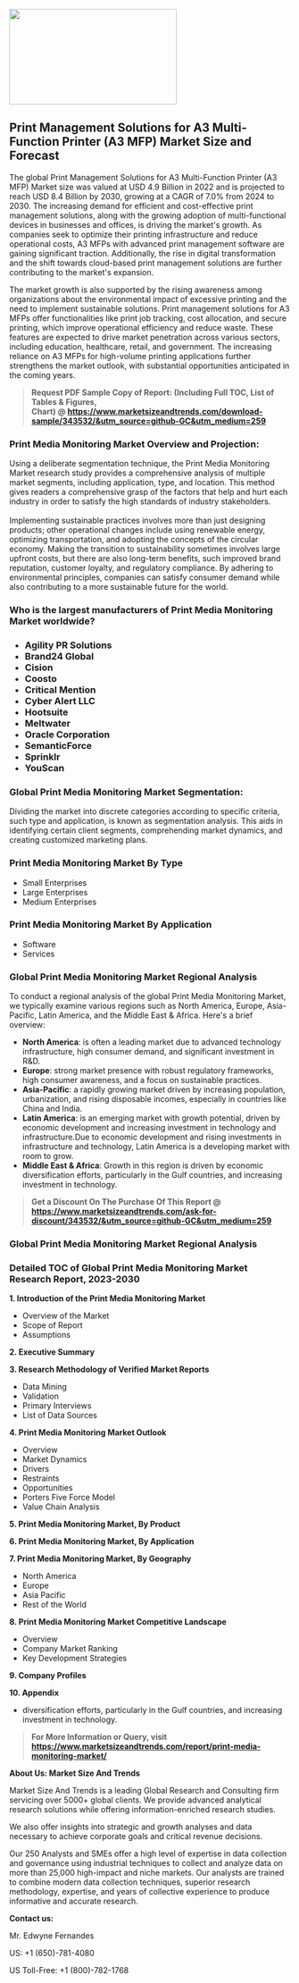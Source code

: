 <p><img class="alignnone size-medium wp-image-20088" src="https://ffe5etoiles.com/wp-content/uploads/2024/12/MST1-300x171.png" alt="" width="300" height="171" /></p><h2>Print Management Solutions for A3 Multi-Function Printer (A3 MFP) Market Size and Forecast</h2><p>The global Print Management Solutions for A3 Multi-Function Printer (A3 MFP) Market size was valued at USD 4.9 Billion in 2022 and is projected to reach USD 8.4 Billion by 2030, growing at a CAGR of 7.0% from 2024 to 2030. The increasing demand for efficient and cost-effective print management solutions, along with the growing adoption of multi-functional devices in businesses and offices, is driving the market's growth. As companies seek to optimize their printing infrastructure and reduce operational costs, A3 MFPs with advanced print management software are gaining significant traction. Additionally, the rise in digital transformation and the shift towards cloud-based print management solutions are further contributing to the market's expansion.</p><p>The market growth is also supported by the rising awareness among organizations about the environmental impact of excessive printing and the need to implement sustainable solutions. Print management solutions for A3 MFPs offer functionalities like print job tracking, cost allocation, and secure printing, which improve operational efficiency and reduce waste. These features are expected to drive market penetration across various sectors, including education, healthcare, retail, and government. The increasing reliance on A3 MFPs for high-volume printing applications further strengthens the market outlook, with substantial opportunities anticipated in the coming years.</p></p><blockquote id="" class=""><strong>Request PDF Sample Copy of Report: (Including Full TOC, List of Tables &amp; Figures, Chart)&nbsp;@&nbsp;<strong><a href="https://www.marketsizeandtrends.com/download-sample/343532/&utm_source=github-GC&utm_medium=259" target="_blank">https://www.marketsizeandtrends.com/download-sample/343532/&utm_source=github-GC&utm_medium=259</a></strong></strong></blockquote><h3 id="" class="">Print Media Monitoring Market&nbsp;Overview and Projection:</h3><p id="" class="">Using a deliberate segmentation technique, the Print Media Monitoring Market research study provides a comprehensive analysis of multiple market segments, including application, type, and location. This method gives readers a comprehensive grasp of the factors that help and hurt each industry in order to satisfy the high standards of industry stakeholders. <br /> <br />Implementing sustainable practices involves more than just designing products; other operational changes include using renewable energy, optimizing transportation, and adopting the concepts of the circular economy. Making the transition to sustainability sometimes involves large upfront costs, but there are also long-term benefits, such improved brand reputation, customer loyalty, and regulatory compliance. By adhering to environmental principles, companies can satisfy consumer demand while also contributing to a more sustainable future for the world.</p><h3 id="" class="">Who is the largest manufacturers of&nbsp;Print Media Monitoring Market worldwide?</h3><h3 class=""><p><ul><li>Agility PR Solutions </li><li> Brand24 Global </li><li> Cision </li><li> Coosto </li><li> Critical Mention </li><li> Cyber Alert LLC </li><li> Hootsuite </li><li> Meltwater </li><li> Oracle Corporation </li><li> SemanticForce </li><li> Sprinklr </li><li> YouScan</li></ul></p></h3><h3 id="" class="">Global&nbsp;Print Media Monitoring Market Segmentation:</h3><p id="" class="">Dividing the market into discrete categories according to specific criteria, such type and application, is known as segmentation analysis. This aids in identifying certain client segments, comprehending market dynamics, and creating customized marketing plans.</p><h3 id="" class="">Print Media Monitoring Market&nbsp;By Type</h3><p><p><ul><li>Small Enterprises</li><li> Large Enterprises</li><li> Medium Enterprises</p></li></ul></p></p><h3 id="" class="">Print Media Monitoring Market&nbsp;By Application</h3><p class=""><p><ul><li>Software</li><li> Services</li></ul></p></p><h3 id="" class="">Global Print Media Monitoring Market Regional Analysis</h3><p id="" class="">To conduct a regional analysis of the global Print Media Monitoring Market, we typically examine various regions such as North America, Europe, Asia-Pacific, Latin America, and the Middle East &amp; Africa. Here's a brief overview:</p><ul><li><strong>North America</strong>: is often a leading market due to advanced technology infrastructure, high consumer demand, and significant investment in R&amp;D.</li><li><strong>Europe</strong>: strong market presence with robust regulatory frameworks, high consumer awareness, and a focus on sustainable practices.</li><li><strong>Asia-Pacific</strong>: a rapidly growing market driven by increasing population, urbanization, and rising disposable incomes, especially in countries like China and India.</li><li><strong>Latin America</strong>: is an emerging market with growth potential, driven by economic development and increasing investment in technology and infrastructure.Due to economic development and rising investments in infrastructure and technology, Latin America is a developing market with room to grow.</li><li><strong>Middle East &amp; Africa</strong>: Growth in this region is driven by economic diversification efforts, particularly in the Gulf countries, and increasing investment in technology.</li></ul><blockquote id="" class=""><strong>Get a Discount On The Purchase Of This Report @ <strong><a href="https://www.marketsizeandtrends.com/ask-for-discount/343532/&utm_source=github-GC&utm_medium=259" target="_blank">https://www.marketsizeandtrends.com/ask-for-discount/343532/&utm_source=github-GC&utm_medium=259</a></strong></strong></blockquote><h3 id="" class="">Global Print Media Monitoring Market Regional Analysis</h3><h3 id="" class="">Detailed TOC of Global Print Media Monitoring Market Research Report, 2023-2030</h3><p id="" class=""><strong>1. Introduction of the Print Media Monitoring Market</strong></p><ul><li>Overview of the Market</li><li>Scope of Report</li><li>Assumptions</li></ul><p id="" class=""><strong>2. Executive Summary</strong></p><p id="" class=""><strong>3. Research Methodology of Verified Market Reports</strong></p><ul><li>Data Mining</li><li>Validation</li><li>Primary Interviews</li><li>List of Data Sources</li></ul><p id="" class=""><strong>4. Print Media Monitoring Market Outlook</strong></p><ul><li>Overview</li><li>Market Dynamics</li><li>Drivers</li><li>Restraints</li><li>Opportunities</li><li>Porters Five Force Model</li><li>Value Chain Analysis</li></ul><p id="" class=""><strong>5. Print Media Monitoring Market, By Product</strong></p><p id="" class=""><strong>6. Print Media Monitoring Market, By Application</strong></p><p id="" class=""><strong>7. Print Media Monitoring Market, By Geography</strong></p><ul><li>North America</li><li>Europe</li><li>Asia Pacific</li><li>Rest of the World</li></ul><p id="" class=""><strong>8. Print Media Monitoring Market Competitive Landscape</strong></p><ul><li>Overview</li><li>Company Market Ranking</li><li>Key Development Strategies</li></ul><p id="" class=""><strong>9. Company Profiles</strong></p><p id="" class=""><strong>10. Appendix</strong></p><ul><li>diversification efforts, particularly in the Gulf countries, and increasing investment in technology.</li></ul><blockquote id="" class=""><strong>For More Information or Query, visit <strong><strong><a href="https://www.marketsizeandtrends.com/report/print-media-monitoring-market/" target="_blank">https://www.marketsizeandtrends.com/report/print-media-monitoring-market/</a></strong></strong></strong></blockquote><p id="" class=""><strong>About Us: Market Size And Trends</strong></p><p id="" class="">Market Size And Trends is a leading Global Research and Consulting firm servicing over 5000+ global clients. We provide advanced analytical research solutions while offering information-enriched research studies.</p><p id="" class="">We also offer insights into strategic and growth analyses and data necessary to achieve corporate goals and critical revenue decisions.</p><p id="" class="">Our 250 Analysts and SMEs offer a high level of expertise in data collection and governance using industrial techniques to collect and analyze data on more than 25,000 high-impact and niche markets. Our analysts are trained to combine modern data collection techniques, superior research methodology, expertise, and years of collective experience to produce informative and accurate research.</p><p id="" class=""><strong>Contact us:</strong></p><p id="" class="">Mr. Edwyne Fernandes</p><p id="" class="">US: +1 (650)-781-4080</p><p id="" class="">US Toll-Free: +1 (800)-782-1768</p>
